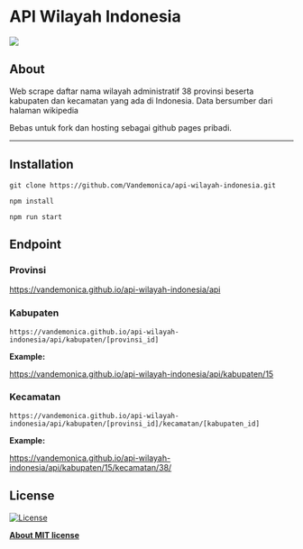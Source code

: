 # API Wilayah Indonesia

![](https://forthebadge.com/images/badges/made-with-javascript.svg)


## **About**
Web scrape daftar nama wilayah administratif 38 provinsi beserta kabupaten dan kecamatan yang ada di Indonesia. Data bersumber dari halaman wikipedia

Bebas untuk fork dan hosting sebagai github pages pribadi.

* * *

## **Installation**
`
git clone https://github.com/Vandemonica/api-wilayah-indonesia.git
`

`
npm install
`

`
npm run start
`



## **Endpoint**
### **Provinsi**

https://vandemonica.github.io/api-wilayah-indonesia/api



### **Kabupaten**

`
https://vandemonica.github.io/api-wilayah-indonesia/api/kabupaten/[provinsi_id]
`

**Example:**

https://vandemonica.github.io/api-wilayah-indonesia/api/kabupaten/15



### **Kecamatan**

`
https://vandemonica.github.io/api-wilayah-indonesia/api/kabupaten/[provinsi_id]/kecamatan/[kabupaten_id]
`

**Example:**

https://vandemonica.github.io/api-wilayah-indonesia/api/kabupaten/15/kecamatan/38/



## **License**
[![License](http://img.shields.io/:license-mit-blue.svg?style=flat-square)](http://badges.mit-license.org)

**[About MIT license](http://opensource.org/licenses/mit-license.php)**
